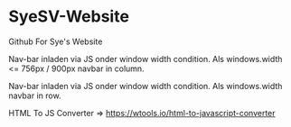 # SyeSV-Website
Github For Sye's Website


Nav-bar inladen via JS onder window width condition. Als windows.width <= 756px / 900px navbar in column.

Nav-bar inladen via JS onder window width condition. Als windows.width navbar in row.

HTML To JS Converter => https://wtools.io/html-to-javascript-converter
